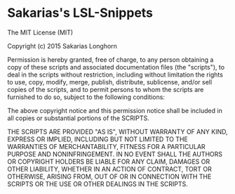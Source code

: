 Sakarias's LSL-Snippets
===

The MIT License (MIT)

Copyright (c) 2015 Sakarias Longhorn

Permission is hereby granted, free of charge, to any person obtaining a copy
of these scripts and associated documentation files (the "scripts"), to deal
in the scripts without restriction, including without limitation the rights
to use, copy, modify, merge, publish, distribute, sublicense, and/or sell
copies of the scripts, and to permit persons to whom the scripts are
furnished to do so, subject to the following conditions:

The above copyright notice and this permission notice shall be included in all
copies or substantial portions of the SCRIPTS.

THE SCRIPTS ARE PROVIDED "AS IS", WITHOUT WARRANTY OF ANY KIND, EXPRESS OR
IMPLIED, INCLUDING BUT NOT LIMITED TO THE WARRANTIES OF MERCHANTABILITY,
FITNESS FOR A PARTICULAR PURPOSE AND NONINFRINGEMENT. IN NO EVENT SHALL THE
AUTHORS OR COPYRIGHT HOLDERS BE LIABLE FOR ANY CLAIM, DAMAGES OR OTHER
LIABILITY, WHETHER IN AN ACTION OF CONTRACT, TORT OR OTHERWISE, ARISING FROM,
OUT OF OR IN CONNECTION WITH THE SCRIPTS OR THE USE OR OTHER DEALINGS IN THE
SCRIPTS.